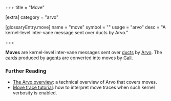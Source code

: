 +++
title = "Move"

[extra]
category = "arvo"

[glossaryEntry.move]
name = "move"
symbol = ""
usage = "arvo"
desc = "A kernel-level inter-vane message sent over ducts by Arvo."

+++

**Moves** are kernel-level inter-vane messages sent over
[ducts](/reference/glossary/duct) by [Arvo](/reference/glossary/arvo). The
[cards](/reference/glossary/card) produced by
[agents](/reference/glossary/agent) are converted into moves by
[Gall](/reference/glossary/gall).

### Further Reading

- [The Arvo overview](/reference/arvo/overview): a technical overview of Arvo
  that covers moves.
- [Move trace tutorial](/reference/arvo/tutorials/move-trace): how to interpret
  move traces when such kernel verbosity is enabled.
